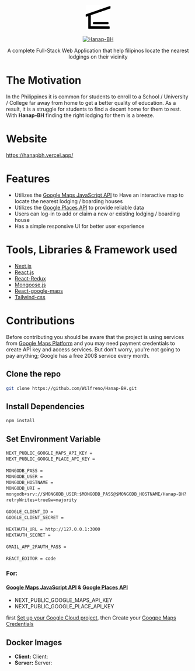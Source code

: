 <p align="center">
<a href="https://github.com/Wilfreno/Hanap-BH/blob/main/public/logo/hanap-bh-light.png" target="_blank">
<img src="https://github.com/Wilfreno/Hanap-BH/blob/main/public/logo/hanap-bh-light.png" alt="Hanap-BH" style="height:7vw;" /><a/>
<p/>

<p align="center">
<a href="https://hanap-bh.vercel.app/"><img src="https://readme-typing-svg.demolab.com?font=Fira+Code&size=40&duration=1000&pause=1000&color=222222&center=true&vCenter=true&repeat=false&random=false&width=435&lines=%F0%9D%99%83%F0%9D%99%96%F0%9D%99%A3%F0%9D%99%96%F0%9D%99%A5-%F0%9D%98%BD%F0%9D%99%83" alt="Hanap-BH" /></a>
<p/>

<p align="center" >A complete Full-Stack Web Application that help filipinos locate the nearest lodgings on their vicinity </p>

# The Motivation

<p>In the Philippines it is common for students to enroll to a School / University / College far away from home to get a better quality of education. As a result, it is a struggle for students to find a decent home for them to rest. With <b>Hanap-BH</b> finding the right lodging for them is a breeze.<p/>

# Website

<https://hanapbh.vercel.app/>

# Features

- Utilizes the [Google Maps JavaScript API](https://developers.google.com/maps/documentation/javascript) to Have an interactive map to locate the nearest lodging / boarding houses
- Utilizes the [Google Places API](https://developers.google.com/maps/documentation/places/web-service/overview) to provide reliable data
- Users can log-in to add or claim a new or existing lodging / boarding house
- Has a simple responsive UI for better user experience

# Tools, Libraries & Framework used

- [Next.js](https://nextjs.org/)
- [React.js](https://react.dev/)
- [React-Redux](https://react-redux.js.org/)
- [Mongoose.js](https://mongoosejs.com/)
- [React-google-maps](https://github.com/visgl/react-google-maps)
- [Tailwind-css](https://tailwindcss.com/)

# Contributions

Before contributing you should be aware that the project is using services from [Google Maps Platform](https://developers.google.com/maps) and you may need payment credentials to create API key and access services. But don't worry, you're not going to pay anything; Google has a free 200$ service every month.

## Clone the repo

```bash
git clone https://github.com/Wilfreno/Hanap-BH.git
```

## Install Dependencies

```bash
npm install
```

## Set Environment Variable

```env
NEXT_PUBLIC_GOOGLE_MAPS_API_KEY =
NEXT_PUBLIC_GOOGLE_PLACE_API_KEY =

MONGODB_PASS =
MONGODB_USER =
MONGODB_HOSTNAME =
MONGODB_URI = mongodb+srv://$MONGODB_USER:$MONGODB_PASS@$MONGODB_HOSTNAME/Hanap-BH?retryWrites=true&w=majority

GOOGLE_CLIENT_ID =
GOOGLE_CLIENT_SECRET =

NEXTAUTH_URL = http://127.0.0.1:3000
NEXTAUTH_SECRET =

GMAIL_APP_2FAUTH_PASS =

REACT_EDITOR = code

```

### For:

#### [Google Maps JavaScript API](https://developers.google.com/maps/documentation/javascript) & [Google Places API](https://developers.google.com/maps/documentation/places/web-service/overview)

- NEXT_PUBLIC_GOOGLE_MAPS_API_KEY
- NEXT_PUBLIC_GOOGLE_PLACE_API_KEY

first [Set up your Google Cloud project](https://developers.google.com/maps/documentation/places/web-service/cloud-setup#console),
then Create your [Googpe Maps Credentials](https://console.cloud.google.com/apis/credentials?authuser=1&project=hanap-bh)

## Docker Images

- **Client:** Client: 
- **Server:** Server: 